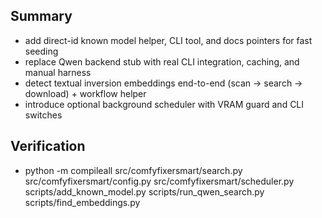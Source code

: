 ## Summary
- add direct-id known model helper, CLI tool, and docs pointers for fast seeding
- replace Qwen backend stub with real CLI integration, caching, and manual harness
- detect textual inversion embeddings end-to-end (scan → search → download) + workflow helper
- introduce optional background scheduler with VRAM guard and CLI switches

## Verification
- python -m compileall src/comfyfixersmart/search.py src/comfyfixersmart/config.py src/comfyfixersmart/scheduler.py scripts/add_known_model.py scripts/run_qwen_search.py scripts/find_embeddings.py
